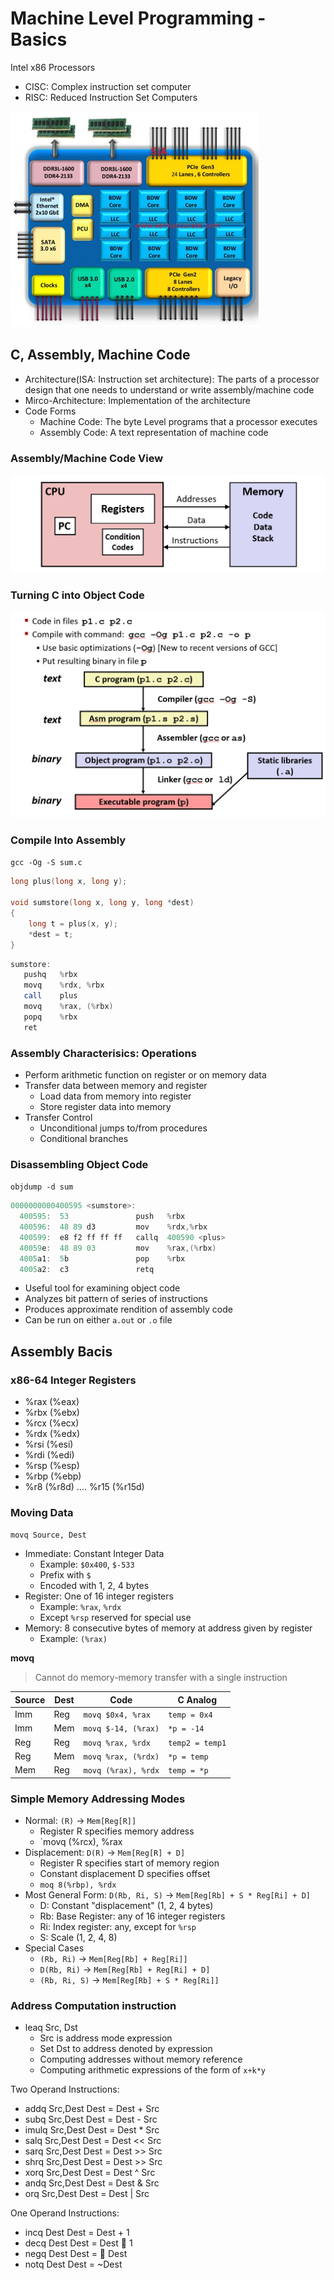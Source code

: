 # Machine Level Programming - Basics

Intel x86 Processors

- CISC: Complex instruction set computer
- RISC: Reduced Instruction Set Computers

![.](resources/cpu-structure.png)

## C, Assembly, Machine Code

- Architecture(ISA: Instruction set architecture): The parts of a processor design that one needs to understand or write assembly/machine code
- Mirco-Architecture: Implementation of the architecture
- Code Forms
  - Machine Code: The byte Level programs that a processor executes
  - Assembly Code: A text representation of machine code

### Assembly/Machine Code View

![.](resources/assembly-code-view.png)

### Turning C into Object Code

![.](resources/compile-to-object.png)

### Compile Into Assembly

`gcc -Og -S sum.c`

```c
long plus(long x, long y);

void sumstore(long x, long y, long *dest)
{
    long t = plus(x, y);
    *dest = t;
}
```

```as
sumstore:
   pushq   %rbx
   movq    %rdx, %rbx
   call    plus
   movq    %rax, (%rbx)
   popq    %rbx
   ret
```

### Assembly Characterisics: Operations

- Perform arithmetic function on register or on memory data
- Transfer data between memory and register
  - Load data from memory into register
  - Store register data into memory
- Transfer Control
  - Unconditional jumps to/from procedures
  - Conditional branches

### Disassembling Object Code

`objdump -d sum`

```as
0000000000400595 <sumstore>:
  400595:  53               push   %rbx
  400596:  48 89 d3         mov    %rdx,%rbx
  400599:  e8 f2 ff ff ff   callq  400590 <plus>
  40059e:  48 89 03         mov    %rax,(%rbx)
  4005a1:  5b               pop    %rbx
  4005a2:  c3               retq
```

- Useful tool for examining object code
- Analyzes bit pattern of series of instructions
- Produces approximate rendition of assembly code
- Can be run on either `a.out` or `.o` file

## Assembly Bacis

### x86-64 Integer Registers

- %rax (%eax)
- %rbx (%ebx)
- %rcx (%ecx)
- %rdx (%edx)
- %rsi (%esi)
- %rdi (%edi)
- %rsp (%esp)
- %rbp (%ebp)
- %r8 (%r8d) .... %r15 (%r15d)

### Moving Data

`movq Source, Dest`

- Immediate: Constant Integer Data
  - Example: `$0x400`, `$-533`
  - Prefix with `$`
  - Encoded with 1, 2, 4 bytes
- Register: One of 16 integer registers
  - Example: `%rax`, `%rdx`
  - Except `%rsp` reserved for special use
- Memory: 8 consecutive bytes of memory at address given by register
  - Example: `(%rax)`

**movq**

> Cannot do memory-memory transfer with a single instruction

| Source | Dest | Code                | C Analog        |
| ------ | ---- | ------------------- | --------------- |
| Imm    | Reg  | `movq $0x4, %rax`   | `temp = 0x4`    |
| Imm    | Mem  | `movq $-14, (%rax)` | `*p = -14`      |
| Reg    | Reg  | `movq %rax, %rdx`   | `temp2 = temp1` |
| Reg    | Mem  | `movq %rax, (%rdx)` | `*p = temp`     |
| Mem    | Reg  | `movq (%rax), %rdx` | `temp = *p`     |

### Simple Memory Addressing Modes

- Normal: `(R)` -> `Mem[Reg[R]]`
  - Register R specifies memory address
  - `movq (%rcx), %rax
- Displacement: `D(R)` -> `Mem[Reg[R] + D]`
  - Register R specifies start of memory region
  - Constant displacement D specifies offset
  - `moq 8(%rbp), %rdx`
- Most General Form: `D(Rb, Ri, S)` -> `Mem[Reg[Rb] + S * Reg[Ri] + D]`
  - D: Constant "displacement" (1, 2, 4 bytes)
  - Rb: Base Register: any of 16 integer registers
  - Ri: Index register: any, except for `%rsp`
  - S: Scale (1, 2, 4, 8)
- Special Cases
  - `(Rb, Ri)` -> `Mem[Reg[Rb] + Reg[Ri]]`
  - `D(Rb, Ri)` -> `Mem[Reg[Rb] + Reg[Ri] + D]`
  - `(Rb, Ri, S)` -> `Mem[Reg[Rb] + S * Reg[Ri]]`

### Address Computation instruction

- leaq Src, Dst
  - Src is address mode expression
  - Set Dst to address denoted by expression
  - Computing addresses without memory reference
  - Computing arithmetic expressions of the form of `x+k*y`

Two Operand Instructions:

- addq Src,Dest Dest = Dest + Src
- subq Src,Dest Dest = Dest - Src
- imulq Src,Dest Dest = Dest \* Src
- salq Src,Dest Dest = Dest << Src
- sarq Src,Dest Dest = Dest >> Src
- shrq Src,Dest Dest = Dest >> Src
- xorq Src,Dest Dest = Dest ^ Src
- andq Src,Dest Dest = Dest & Src
- orq Src,Dest Dest = Dest | Src

One Operand Instructions:

- incq Dest Dest = Dest + 1
- decq Dest Dest = Dest  1
- negq Dest Dest =  Dest
- notq Dest Dest = ~Dest
